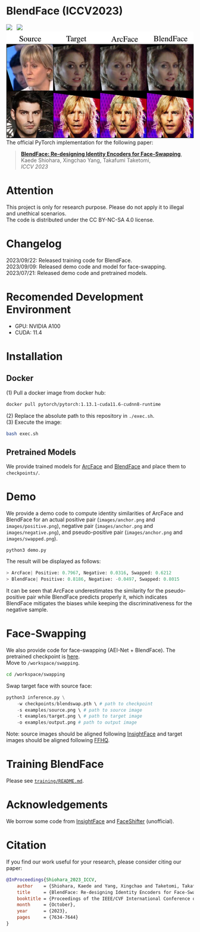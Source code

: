 # BlendFace (ICCV2023)
<a href='https://arxiv.org/abs/2307.10854'><img src='https://img.shields.io/badge/ArXiv-PDF-red'></a> &nbsp; 
<a href='https://mapooon.github.io/BlendFacePage'><img src='https://img.shields.io/badge/Project-Page-Green'></a> &nbsp; 
![Overview](fig/teaser.png)
The official PyTorch implementation for the following paper:
> [**BlendFace: Re-designing Identity Encoders for Face-Swapping**](https://arxiv.org/abs/2307.10854),  
> Kaede Shiohara, Xingchao Yang, Takafumi Taketomi,   
> *ICCV 2023*

# Attention
This project is only for research purpose. Please do not apply it to illegal and unethical scenarios.  
The code is distributed under the CC BY-NC-SA 4.0 license.

# Changelog
2023/09/22: Released training code for BlendFace.  
2023/09/09: Released demo code and model for face-swapping.  
2023/07/21: Released demo code and pretrained models.

# Recomended Development Environment
* GPU: NVIDIA A100
* CUDA: 11.4


# Installation
## Docker
(1) Pull a docker image from docker hub:
```bash
docker pull pytorch/pytorch:1.13.1-cuda11.6-cudnn8-runtime
```
(2) Replace the absolute path to this repository in `./exec.sh`.  
(3) Execute the image:
```bash
bash exec.sh
```

## Pretrained Models
We provide trained models for [ArcFace](https://drive.google.com/file/d/1wFkGXI36lZZQpOeIuM_0BxX2rIYSIA1K/view?usp=sharing) and [BlendFace](https://drive.google.com/file/d/1FSCUC5CbyPKnl5Bbt58tPcKCVOyyt004/view?usp=sharing) and place them to ```checkpoints/```.

# Demo  


We provide a demo code to compute identity similarities of ArcFace and BlendFace for an actual positive pair (```images/anchor.png``` and ```images/positive.png```), negative pair (```images/anchor.png``` and ```images/negative.png```), and pseudo-positive pair (```images/anchor.png``` and ```images/swapped.png```).
```python3
python3 demo.py
```
The result will be displayed as follows:
```python
> ArcFace| Positive: 0.7967, Negative: 0.0316, Swapped: 0.6212
> BlendFace| Positive: 0.8186, Negative: -0.0497, Swapped: 0.8015
```
It can be seen that ArcFace underestimates the similarity for the pseudo-positive pair while BlendFace predicts properly it, which indicates BlendFace mitigates the biases while keeping the discriminativeness for the negative sample.


# Face-Swapping  


We also provide code for face-swapping (AEI-Net + BlendFace). The pretrained checkpoint is [here](https://drive.google.com/file/d/1ssTKnNVGomtrtPl57EOGzKNz62bh6mSs/view?usp=sharing).  
Move to `/workspace/swapping`.
```bash
cd /workspace/swapping
```
Swap target face with source face:
```python
python3 inference.py \
    -w checkpoints/blendswap.pth \ # path to checkpoint
    -s examples/source.png \ # path to source image
    -t examples/target.png \ # path to target image
    -o examples/output.png # path to output image
```
Note: source images should be aligned following [InsightFace](https://github.com/deepinsight/insightface/blob/master/python-package/insightface/utils/face_align.py) and target images should be aligned following [FFHQ](https://github.com/happy-jihye/FFHQ-Alignment).


# Training BlendFace
Please see [`training/README.md`](https://github.com/mapooon/BlendFace/tree/master/training).


# Acknowledgements
We borrow some code from [InsightFace](https://github.com/deepinsight/insightface) and [FaceShifter](https://github.com/mindslab-ai/faceshifter) (unofficial).


# Citation
If you find our work useful for your research, please consider citing our paper:
```bibtex
@InProceedings{Shiohara_2023_ICCV,
    author    = {Shiohara, Kaede and Yang, Xingchao and Taketomi, Takafumi},
    title     = {BlendFace: Re-designing Identity Encoders for Face-Swapping},
    booktitle = {Proceedings of the IEEE/CVF International Conference on Computer Vision (ICCV)},
    month     = {October},
    year      = {2023},
    pages     = {7634-7644}
}
```
